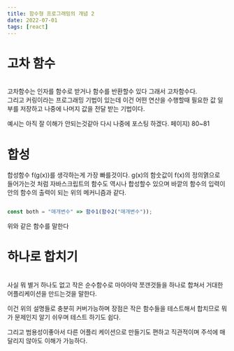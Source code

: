 ```yaml
---
title: 함수형 프로그래밍의 개념 2
date: 2022-07-01
tags: [react]
---
```


# 고차 함수

</br>
고차함수는 인자를 함수로 받거나 함수를 반환할수 있다 그래서 고차함수다.

</br>
그리고 커링이라는 프로그래밍 기법이 있는데 이건 어떤 연산을 수행할때 필요한 값 일부를 저장하고 나중에 나머지 값을 전달 받는 기법이다.

예시는 아직 잘 이해가 안되는것같아 다시 나중에 포스팅 하겠다. 페이지) 80~81

# 합성

합성함수 f(g(x))를 생각하는게 가장 빠를것이다. g(x)의 함숫값이 f(x)의 정의엵으로 들어가는것 처럼
자바스크립트의 함수도 역시나 합성할수 있으며 바깥의 함수의 입력이 안의 함수의 출력이 되는 위의 메커니즘과 같다.

```javascript

const both = "매개변수" => 함수1(함수2("매개변수"));

```
위와 같은 함수를 말한다
</br>


# 하나로 합치기
</br>
사실 뭐 별거 하나도 없고 작은 순수함수로 마아아악 쪼갠것들을 하나로 합쳐서 거대한 어플리케이션을 만드는것을 말한다.

이건 위의 설명들로 충분히 커버가능하며 장점은 작은 함수들을 테스트해서 합치므로 뭐가 문제인지 알기 쉬우며 테스트 하기도 쉽다.

그리고 범용성이좋아서 다른 어플리 케이션으로 만들기도 편하고 직관적이며 주석에 매달리지 않아도 이해가 가능하다.